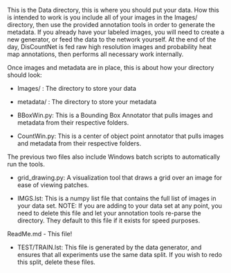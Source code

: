 This is the Data directory, this is where you should put your data. How this is
intended to work is you include all of your images in the Images/ directory,
then use the provided annotation tools in order to generate the metadata. If you
already have your labeled images, you will need to create a new generator, or
feed the data to the network yourself. At the end of the day, DisCountNet is fed
raw high resolution images and probability heat map annotations, then performs
all necessary work internally.

Once images and metadata are in place, this is about how your directory should
look:

- Images/ : The directory to store your data

- metadata/ : The directory to store your metadata

- BBoxWin.py: This is a Bounding Box Annotator that pulls images and metadata
              from their respective folders.

- CountWin.py: This is a center of object point annotator that pulls images and
               metadata from their respective folders.

The previous two files also include Windows batch scripts to automatically run
the tools.

- grid_drawing.py: A visualization tool that draws a grid over an image for
                   ease of viewing patches.

- IMGS.lst: This is a numpy list file that contains the full list of images in
            your data set. NOTE: If you are adding to your data set at any
            point, you need to delete this file and let your annotation tools
            re-parse the directory. They default to this file if it exists for
            speed purposes.

ReadMe.md - This file!

- TEST/TRAIN.lst: This file is generated by the data generator, and ensures that
                  all experiments use the same data split. If you wish to redo
                  this split, delete these files.
